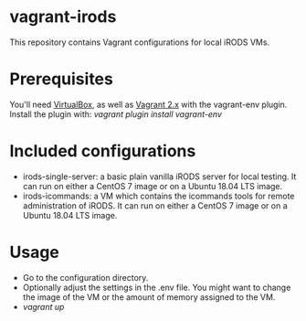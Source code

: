 # vagrant-irods

This repository contains Vagrant configurations for local iRODS VMs.

# Prerequisites

You'll need [VirtualBox](https://www.virtualbox.org/wiki/Downloads), as well as [Vagrant 2.x](https://www.vagrantup.com/downloads.html) with the vagrant-env plugin. Install the plugin with:  _vagrant plugin install vagrant-env_

# Included configurations

- irods-single-server: a basic plain vanilla iRODS server for local testing. It can run on either a CentOS 7 image or on a Ubuntu 18.04 LTS image.
- irods-icommands: a VM which contains the icommands tools for remote administration of iRODS. It can run on either a CentOS 7 image or on a Ubuntu 18.04 LTS image.

# Usage

- Go to the configuration directory.
- Optionally adjust the settings in the .env file. You might want to change the image of the VM or the amount of memory assigned to the VM.
- _vagrant up_

